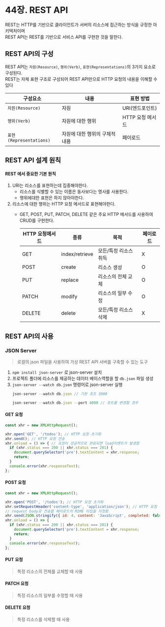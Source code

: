 # 44장. REST API

REST는 HTTP를 기반으로 클라이언트가 서버의 리소스에 접근하는 방식을 규정한 아키텍처이며  
REST API는 REST를 기반으로 서비스 API를 구현한 것을 말한다.

## REST API의 구성

REST API는 `자원(Resource)`, `행위(Verb)`, `표현(Representations)`의 3가지 요소로 구성된다.  
REST는 자체 표현 구조로 구성되어 REST API만으로 HTTP 요청의 내용을 이해할 수 있다



구성요소 | 내용 | 표현 방법
---|---|---
`자원(Resource)` | 자원 | URI(엔드포인트)
`행위(Verb)` | 자원에 대한 행위 | HTTP 요청 메서드
`표현(Representations)` | 자원에 대한 행위의 구체적 내용 | 페이로드


## REST API 설계 원칙

#### REST 에서 중요한 기본 원칙
1. URI는 리소스를 표현하는데 집중해야한다.
    - 리소스를 식별할 수 있는 이름은 동사보다는 명사를 사용한다.
    - 행위에대한 표현은 하지 않아야한다.
2. 리소스에 대한 행위는 HTTP 요청 메서드로 표현해야한다.
    - GET, POST, PUT, PATCH, DELETE 같은 주요 HTTP 메서드를 사용하여 CRUD를 구현한다.

      HTTP 요청메서드 | 종류 | 목적 | 페이로드
      ---|---|---|---|
      GET | index/retrieve | 모든/특정 리소스 취득 | X
      POST | create | 리소스 생성 | O
      PUT | replace | 리소스의 전체 교체 | O
      PATCH | modify | 리소스의 일부 수정 | O
      DELETE | delete | 모든/특정 리소스 삭제 | X

## REST API의 사용

### JSON Server
> 로컬의 json 파일을 사용하여 가상 REST API 서버를 구축할 수 있는 도구


1. `npm install json-server` 로 json-server 설치
2. 프로젝트 폴더에 리소스를 제공하는 데이터 베이스역할을 할 `db.json` 파일 생성
3. `json-server --watch db.json` 명령어로 json-server 실행
    ```js
    json-server --watch db.json // 기본 포트 3000

    json-server --watch db.json --port 4000 // 포트를 변경할 경우
    ```


#### GET 요청


```js
const xhr = new XMLHttpRequest();

xhr.open('GET', '/todos'); // HTTP 요청 초기화
xhr.send(); // HTTP 요청 전송
xhr.onload = () => { // 요청이 성공적으로 완료되면 load이벤트가 발생함
  if (xhr.status === 200 || xhr.status === 201) {
    document.querySelector('pre').textContent = xhr.response;
    return;
  }
  console.error(xhr.responseText);
};
```


#### POST 요청


```js
const xhr = new XMLHttpRequest();

xhr.open('POST', '/todos'); // HTTP 요청 초기화
xhr.setRequestHeader('content-type', 'application/json'); // HTTP 요청 헤더 설정
// request body로 전송할 페이로드의 MIME 타입을 지정함
xhr.send(JSON.stringify({ id: 4, content: 'JavaScript', completed: false })); // HTTP 요청 전송
xhr.onload = () => {
  if (xhr.status === 200 || xhr.status === 201) {
    document.querySelector('pre').textContent = xhr.response;
    return;
  }
  console.error(xhr.responseText);
};
```

#### PUT 요청
> 특정 리소스의 전체를 교체할 때 사용

#### PATCH 요청
> 특정 리소스의 일부를 수정할 때 사용

#### DELETE 요청
> 특정 리소스를 삭제할 때 사용